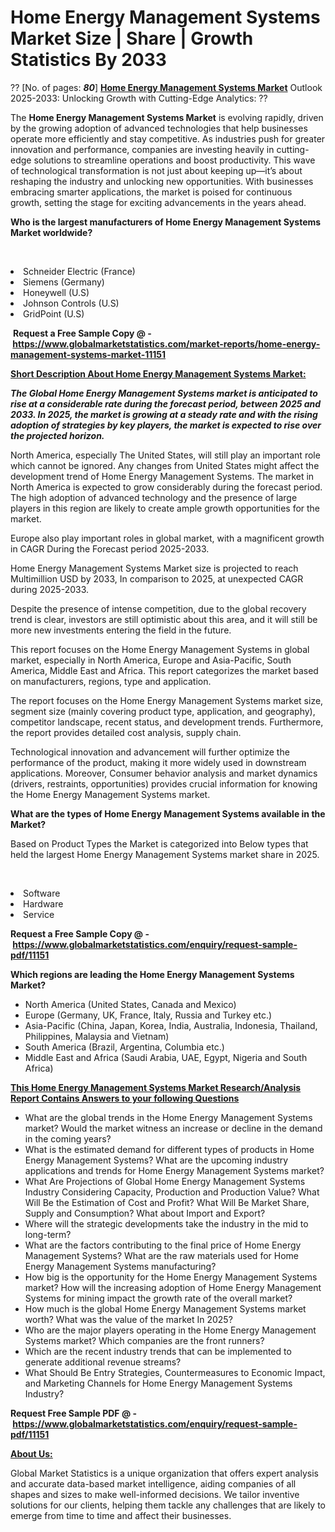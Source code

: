 <H1>Home Energy Management Systems Market Size | Share | Growth Statistics By 2033</H1><p>?? [No. of pages:&nbsp;<strong><em>80</em></strong>]&nbsp;<strong><a href="https://www.globalmarketstatistics.com/market-reports/home-energy-management-systems-market-11151">Home Energy Management Systems&nbsp;Market</a></strong>&nbsp;Outlook 2025-2033: Unlocking Growth with Cutting-Edge Analytics: ??</p><p>The <strong>Home Energy Management Systems Market</strong> is evolving rapidly, driven by the growing adoption of advanced technologies that help businesses operate more efficiently and stay competitive. As industries push for greater innovation and performance, companies are investing heavily in cutting-edge solutions to streamline operations and boost productivity. This wave of technological transformation is not just about keeping up&mdash;it&rsquo;s about reshaping the industry and unlocking new opportunities. With businesses embracing smarter applications, the market is poised for continuous growth, setting the stage for exciting advancements in the years ahead.</p><p><strong>Who is the largest manufacturers of Home Energy Management Systems Market worldwide?</strong></p><p>&nbsp;<li>Schneider Electric (France)<li> Siemens (Germany)<li> Honeywell (U.S)<li> Johnson Controls (U.S)<li> GridPoint (U.S)</p><p>&nbsp;<strong>Request a Free Sample Copy @ -&nbsp;<a href="https://www.globalmarketstatistics.com/market-reports/home-energy-management-systems-market-11151">https://www.globalmarketstatistics.com/market-reports/home-energy-management-systems-market-11151</a></strong></p><p><strong><u>Short Description About Home Energy Management Systems Market:</u></strong></p><p><strong><em>The Global Home Energy Management Systems market is anticipated to rise at a considerable rate during the forecast period, between 2025 and 2033. In 2025, the market is growing at a steady rate and with the rising adoption of strategies by key players, the market is expected to rise over the projected horizon.</em></strong></p><p>North America, especially The United States, will still play an important role which cannot be ignored. Any changes from United States might affect the development trend of Home Energy Management Systems. The market in North America is expected to grow considerably during the forecast period. The high adoption of advanced technology and the presence of large players in this region are likely to create ample growth opportunities for the market.</p><p>Europe also play important roles in global market, with a magnificent growth in CAGR During the Forecast period 2025-2033.</p><p>Home Energy Management Systems Market size is projected to reach Multimillion USD by 2033, In comparison to 2025, at unexpected CAGR during 2025-2033.</p><p>Despite the presence of intense competition, due to the global recovery trend is clear, investors are still optimistic about this area, and it will still be more new investments entering the field in the future.</p><p>This report focuses on the Home Energy Management Systems in global market, especially in North America, Europe and Asia-Pacific, South America, Middle East and Africa. This report categorizes the market based on manufacturers, regions, type and application.</p><p>The report focuses on the Home Energy Management Systems market size, segment size (mainly covering product type, application, and geography), competitor landscape, recent status, and development trends. Furthermore, the report provides detailed cost analysis, supply chain.</p><p>Technological innovation and advancement will further optimize the performance of the product, making it more widely used in downstream applications. Moreover, Consumer behavior analysis and market dynamics (drivers, restraints, opportunities) provides crucial information for knowing the Home Energy Management Systems market.</p><p><strong>What are the types of Home Energy Management Systems available in the Market?</strong></p><p>Based on Product Types the Market is categorized into Below types that held the largest Home Energy Management Systems market share in 2025.</p><p>&nbsp;<li>Software<li> Hardware<li> Service&nbsp;</p><p><strong>Request a Free Sample Copy @ -&nbsp;<a href="https://www.globalmarketstatistics.com/enquiry/request-sample-pdf/11151">https://www.globalmarketstatistics.com/enquiry/request-sample-pdf/11151</a></strong></p><p><strong>Which regions are leading the Home Energy Management Systems Market?</strong></p><ul><li>North America (United States, Canada and Mexico)</li><li>Europe (Germany, UK, France, Italy, Russia and Turkey etc.)</li><li>Asia-Pacific (China, Japan, Korea, India, Australia, Indonesia, Thailand, Philippines, Malaysia and Vietnam)</li><li>South America (Brazil, Argentina, Columbia etc.)</li><li>Middle East and Africa (Saudi Arabia, UAE, Egypt, Nigeria and South Africa)</li></ul><p><strong><u>This Home Energy Management Systems Market Research/Analysis Report Contains Answers to your following Questions</u></strong></p><ul><li>What are the global trends in the Home Energy Management Systems market? Would the market witness an increase or decline in the demand in the coming years?</li><li>What is the estimated demand for different types of products in Home Energy Management Systems? What are the upcoming industry applications and trends for Home Energy Management Systems market?</li><li>What Are Projections of Global Home Energy Management Systems Industry Considering Capacity, Production and Production Value? What Will Be the Estimation of Cost and Profit? What Will Be Market Share, Supply and Consumption? What about Import and Export?</li><li>Where will the strategic developments take the industry in the mid to long-term?</li><li>What are the factors contributing to the final price of Home Energy Management Systems? What are the raw materials used for Home Energy Management Systems manufacturing?</li><li>How big is the opportunity for the Home Energy Management Systems market? How will the increasing adoption of Home Energy Management Systems for mining impact the growth rate of the overall market?</li><li>How much is the global Home Energy Management Systems market worth? What was the value of the market In 2025?</li><li>Who are the major players operating in the Home Energy Management Systems market? Which companies are the front runners?</li><li>Which are the recent industry trends that can be implemented to generate additional revenue streams?</li><li>What Should Be Entry Strategies, Countermeasures to Economic Impact, and Marketing Channels for Home Energy Management Systems Industry?</li></ul><p><strong>Request Free Sample PDF @ -&nbsp;<a href="https://www.globalmarketstatistics.com/enquiry/request-sample-pdf/11151">https://www.globalmarketstatistics.com/enquiry/request-sample-pdf/11151</a></strong></p><p><strong><u>About Us:</u></strong></p><p>Global Market Statistics&nbsp;is a unique organization that offers expert analysis and accurate data-based market intelligence, aiding companies of all shapes and sizes to make well-informed decisions. We tailor inventive solutions for our clients, helping them tackle any challenges that are likely to emerge from time to time and affect their businesses.</p>
